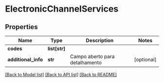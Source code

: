 # ElectronicChannelServices

## Properties
Name | Type | Description | Notes
------------ | ------------- | ------------- | -------------
**codes** | **list[str]** |  | 
**additional_info** | **str** | Campo aberto para detalhamento | [optional] 

[[Back to Model list]](../README.md#documentation-for-models) [[Back to API list]](../README.md#documentation-for-api-endpoints) [[Back to README]](../README.md)

